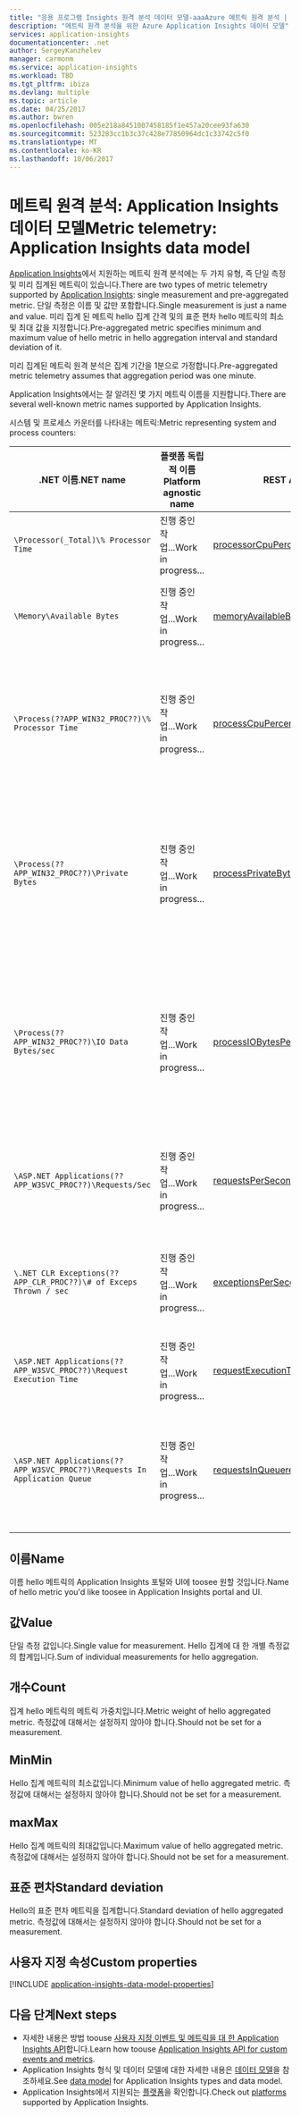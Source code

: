 ```yaml
---
title: "응용 프로그램 Insights 원격 분석 데이터 모델-aaaAzure 메트릭 원격 분석 | Microsoft Docs"
description: "메트릭 원격 분석을 위한 Azure Application Insights 데이터 모델"
services: application-insights
documentationcenter: .net
author: SergeyKanzhelev
manager: carmonm
ms.service: application-insights
ms.workload: TBD
ms.tgt_pltfrm: ibiza
ms.devlang: multiple
ms.topic: article
ms.date: 04/25/2017
ms.author: bwren
ms.openlocfilehash: 005e218a8451007458185f1e457a20cee93fa630
ms.sourcegitcommit: 523283cc1b3c37c428e77850964dc1c33742c5f0
ms.translationtype: MT
ms.contentlocale: ko-KR
ms.lasthandoff: 10/06/2017
---
```

# <a name="metric-telemetry-application-insights-data-model"></a><span data-ttu-id="8136d-103">메트릭 원격 분석: Application Insights 데이터 모델</span><span class="sxs-lookup"><span data-stu-id="8136d-103">Metric telemetry: Application Insights data model</span></span>

<span data-ttu-id="8136d-104">[Application Insights](app-insights-overview.md)에서 지원하는 메트릭 원격 분석에는 두 가지 유형, 즉 단일 측정 및 미리 집계된 메트릭이 있습니다.</span><span class="sxs-lookup"><span data-stu-id="8136d-104">There are two types of metric telemetry supported by [Application Insights](app-insights-overview.md): single measurement and pre-aggregated metric.</span></span> <span data-ttu-id="8136d-105">단일 측정은 이름 및 값만 포함합니다.</span><span class="sxs-lookup"><span data-stu-id="8136d-105">Single measurement is just a name and value.</span></span> <span data-ttu-id="8136d-106">미리 집계 된 메트릭 hello 집계 간격 및의 표준 편차 hello 메트릭의 최소 및 최대 값을 지정합니다.</span><span class="sxs-lookup"><span data-stu-id="8136d-106">Pre-aggregated metric specifies minimum and maximum value of hello metric in hello aggregation interval and standard deviation of it.</span></span>

<span data-ttu-id="8136d-107">미리 집계된 메트릭 원격 분석은 집계 기간을 1분으로 가정합니다.</span><span class="sxs-lookup"><span data-stu-id="8136d-107">Pre-aggregated metric telemetry assumes that aggregation period was one minute.</span></span>

<span data-ttu-id="8136d-108">Application Insights에서는 잘 알려진 몇 가지 메트릭 이름을 지원합니다.</span><span class="sxs-lookup"><span data-stu-id="8136d-108">There are several well-known metric names supported by Application Insights.</span></span> 

<span data-ttu-id="8136d-109">시스템 및 프로세스 카운터를 나타내는 메트릭:</span><span class="sxs-lookup"><span data-stu-id="8136d-109">Metric representing system and process counters:</span></span>

| <span data-ttu-id="8136d-110">**.NET 이름**</span><span class="sxs-lookup"><span data-stu-id="8136d-110">**.NET name**</span></span>             | <span data-ttu-id="8136d-111">**플랫폼 독립적 이름**</span><span class="sxs-lookup"><span data-stu-id="8136d-111">**Platform agnostic name**</span></span> | <span data-ttu-id="8136d-112">**REST API 이름**</span><span class="sxs-lookup"><span data-stu-id="8136d-112">**REST API name**</span></span> | <span data-ttu-id="8136d-113">**설명**</span><span class="sxs-lookup"><span data-stu-id="8136d-113">**Description**</span></span>
| ------------------------- | -------------------------- | ----------------- | ---------------- 
| `\Processor(_Total)\% Processor Time` | <span data-ttu-id="8136d-114">진행 중인 작업...</span><span class="sxs-lookup"><span data-stu-id="8136d-114">Work in progress...</span></span> | [<span data-ttu-id="8136d-115">processorCpuPercentage</span><span class="sxs-lookup"><span data-stu-id="8136d-115">processorCpuPercentage</span></span>](https://dev.applicationinsights.io/apiexplorer/metrics?appId=DEMO_APP&apiKey=DEMO_KEY&metricId=performanceCounters%2FprocessorCpuPercentage) | <span data-ttu-id="8136d-116">총 컴퓨터 CPU</span><span class="sxs-lookup"><span data-stu-id="8136d-116">total machine CPU</span></span>
| `\Memory\Available Bytes`                 | <span data-ttu-id="8136d-117">진행 중인 작업...</span><span class="sxs-lookup"><span data-stu-id="8136d-117">Work in progress...</span></span> | [<span data-ttu-id="8136d-118">memoryAvailableBytes</span><span class="sxs-lookup"><span data-stu-id="8136d-118">memoryAvailableBytes</span></span>](https://dev.applicationinsights.io/apiexplorer/metrics?appId=DEMO_APP&apiKey=DEMO_KEY&metricId=performanceCounters%2FmemoryAvailableBytes) | <span data-ttu-id="8136d-119">디스크의 사용 가능한 메모리</span><span class="sxs-lookup"><span data-stu-id="8136d-119">memory available on disk</span></span>
| `\Process(??APP_WIN32_PROC??)\% Processor Time` | <span data-ttu-id="8136d-120">진행 중인 작업...</span><span class="sxs-lookup"><span data-stu-id="8136d-120">Work in progress...</span></span> | [<span data-ttu-id="8136d-121">processCpuPercentage</span><span class="sxs-lookup"><span data-stu-id="8136d-121">processCpuPercentage</span></span>](https://dev.applicationinsights.io/apiexplorer/metrics?appId=DEMO_APP&apiKey=DEMO_KEY&metricId=performanceCounters%2FprocessCpuPercentage) | <span data-ttu-id="8136d-122">Hello 응용 프로그램을 호스트 하는 hello 프로세스의 CPU</span><span class="sxs-lookup"><span data-stu-id="8136d-122">CPU of hello process hosting hello application</span></span>
| `\Process(??APP_WIN32_PROC??)\Private Bytes`      | <span data-ttu-id="8136d-123">진행 중인 작업...</span><span class="sxs-lookup"><span data-stu-id="8136d-123">Work in progress...</span></span> | [<span data-ttu-id="8136d-124">processPrivateBytes</span><span class="sxs-lookup"><span data-stu-id="8136d-124">processPrivateBytes</span></span>](https://dev.applicationinsights.io/apiexplorer/metrics?appId=DEMO_APP&apiKey=DEMO_KEY&metricId=performanceCounters%2FprocessPrivateBytes) | <span data-ttu-id="8136d-125">hello 응용 프로그램을 호스트 하는 hello 프로세스에서 사용 하는 메모리</span><span class="sxs-lookup"><span data-stu-id="8136d-125">memory used by hello process hosting hello application</span></span>
| `\Process(??APP_WIN32_PROC??)\IO Data Bytes/sec` | <span data-ttu-id="8136d-126">진행 중인 작업...</span><span class="sxs-lookup"><span data-stu-id="8136d-126">Work in progress...</span></span> | [<span data-ttu-id="8136d-127">processIOBytesPerSecond</span><span class="sxs-lookup"><span data-stu-id="8136d-127">processIOBytesPerSecond</span></span>](https://dev.applicationinsights.io/apiexplorer/metrics?appId=DEMO_APP&apiKey=DEMO_KEY&metricId=performanceCounters%2FprocessIOBytesPerSecond) | <span data-ttu-id="8136d-128">hello 응용 프로그램을 호스팅하는 프로세스에 의해 실행 되는 I/O 작업 수입니다.</span><span class="sxs-lookup"><span data-stu-id="8136d-128">rate of I/O operations runs by process hosting hello application</span></span>
| `\ASP.NET Applications(??APP_W3SVC_PROC??)\Requests/Sec`             | <span data-ttu-id="8136d-129">진행 중인 작업...</span><span class="sxs-lookup"><span data-stu-id="8136d-129">Work in progress...</span></span> | [<span data-ttu-id="8136d-130">requestsPerSecond</span><span class="sxs-lookup"><span data-stu-id="8136d-130">requestsPerSecond</span></span>](https://dev.applicationinsights.io/apiexplorer/metrics?appId=DEMO_APP&apiKey=DEMO_KEY&metricId=performanceCounters%2FrequestsPerSecond) | <span data-ttu-id="8136d-131">응용 프로그램에서 처리되는 요청 속도</span><span class="sxs-lookup"><span data-stu-id="8136d-131">rate of requests processed by application</span></span> 
| `\.NET CLR Exceptions(??APP_CLR_PROC??)\# of Exceps Thrown / sec`    | <span data-ttu-id="8136d-132">진행 중인 작업...</span><span class="sxs-lookup"><span data-stu-id="8136d-132">Work in progress...</span></span> | [<span data-ttu-id="8136d-133">exceptionsPerSecond</span><span class="sxs-lookup"><span data-stu-id="8136d-133">exceptionsPerSecond</span></span>](https://dev.applicationinsights.io/apiexplorer/metrics?appId=DEMO_APP&apiKey=DEMO_KEY&metricId=performanceCounters%2FexceptionsPerSecond) | <span data-ttu-id="8136d-134">응용 프로그램에서 throw하는 예외 속도</span><span class="sxs-lookup"><span data-stu-id="8136d-134">rate of exceptions thrown by application</span></span>
| `\ASP.NET Applications(??APP_W3SVC_PROC??)\Request Execution Time`   | <span data-ttu-id="8136d-135">진행 중인 작업...</span><span class="sxs-lookup"><span data-stu-id="8136d-135">Work in progress...</span></span> | [<span data-ttu-id="8136d-136">requestExecutionTime</span><span class="sxs-lookup"><span data-stu-id="8136d-136">requestExecutionTime</span></span>](https://dev.applicationinsights.io/apiexplorer/metrics?appId=DEMO_APP&apiKey=DEMO_KEY&metricId=performanceCounters%2FrequestExecutionTime) | <span data-ttu-id="8136d-137">평균 요청 실행 시간</span><span class="sxs-lookup"><span data-stu-id="8136d-137">average requests execution time</span></span>
| `\ASP.NET Applications(??APP_W3SVC_PROC??)\Requests In Application Queue` | <span data-ttu-id="8136d-138">진행 중인 작업...</span><span class="sxs-lookup"><span data-stu-id="8136d-138">Work in progress...</span></span> | [<span data-ttu-id="8136d-139">requestsInQueue</span><span class="sxs-lookup"><span data-stu-id="8136d-139">requestsInQueue</span></span>](https://dev.applicationinsights.io/apiexplorer/metrics?appId=DEMO_APP&apiKey=DEMO_KEY&metricId=performanceCounters%2FrequestsInQueue) | <span data-ttu-id="8136d-140">큐에 처리 하는 hello에 대 한 대기 중인 요청 수</span><span class="sxs-lookup"><span data-stu-id="8136d-140">number of requests waiting for hello processing in a queue</span></span>

## <a name="name"></a><span data-ttu-id="8136d-141">이름</span><span class="sxs-lookup"><span data-stu-id="8136d-141">Name</span></span>

<span data-ttu-id="8136d-142">이름 hello 메트릭의 Application Insights 포털와 UI에 toosee 원할 것입니다.</span><span class="sxs-lookup"><span data-stu-id="8136d-142">Name of hello metric you'd like toosee in Application Insights portal and UI.</span></span> 

## <a name="value"></a><span data-ttu-id="8136d-143">값</span><span class="sxs-lookup"><span data-stu-id="8136d-143">Value</span></span>

<span data-ttu-id="8136d-144">단일 측정 값입니다.</span><span class="sxs-lookup"><span data-stu-id="8136d-144">Single value for measurement.</span></span> <span data-ttu-id="8136d-145">Hello 집계에 대 한 개별 측정값의 합계입니다.</span><span class="sxs-lookup"><span data-stu-id="8136d-145">Sum of individual measurements for hello aggregation.</span></span>

## <a name="count"></a><span data-ttu-id="8136d-146">개수</span><span class="sxs-lookup"><span data-stu-id="8136d-146">Count</span></span>

<span data-ttu-id="8136d-147">집계 hello 메트릭의 메트릭 가중치입니다.</span><span class="sxs-lookup"><span data-stu-id="8136d-147">Metric weight of hello aggregated metric.</span></span> <span data-ttu-id="8136d-148">측정값에 대해서는 설정하지 않아야 합니다.</span><span class="sxs-lookup"><span data-stu-id="8136d-148">Should not be set for a measurement.</span></span>

## <a name="min"></a><span data-ttu-id="8136d-149">Min</span><span class="sxs-lookup"><span data-stu-id="8136d-149">Min</span></span>

<span data-ttu-id="8136d-150">Hello 집계 메트릭의 최소값입니다.</span><span class="sxs-lookup"><span data-stu-id="8136d-150">Minimum value of hello aggregated metric.</span></span> <span data-ttu-id="8136d-151">측정값에 대해서는 설정하지 않아야 합니다.</span><span class="sxs-lookup"><span data-stu-id="8136d-151">Should not be set for a measurement.</span></span>

## <a name="max"></a><span data-ttu-id="8136d-152">max</span><span class="sxs-lookup"><span data-stu-id="8136d-152">Max</span></span>

<span data-ttu-id="8136d-153">Hello 집계 메트릭의 최대값입니다.</span><span class="sxs-lookup"><span data-stu-id="8136d-153">Maximum value of hello aggregated metric.</span></span> <span data-ttu-id="8136d-154">측정값에 대해서는 설정하지 않아야 합니다.</span><span class="sxs-lookup"><span data-stu-id="8136d-154">Should not be set for a measurement.</span></span>

## <a name="standard-deviation"></a><span data-ttu-id="8136d-155">표준 편차</span><span class="sxs-lookup"><span data-stu-id="8136d-155">Standard deviation</span></span>

<span data-ttu-id="8136d-156">Hello의 표준 편차 메트릭을 집계합니다.</span><span class="sxs-lookup"><span data-stu-id="8136d-156">Standard deviation of hello aggregated metric.</span></span> <span data-ttu-id="8136d-157">측정값에 대해서는 설정하지 않아야 합니다.</span><span class="sxs-lookup"><span data-stu-id="8136d-157">Should not be set for a measurement.</span></span>

## <a name="custom-properties"></a><span data-ttu-id="8136d-158">사용자 지정 속성</span><span class="sxs-lookup"><span data-stu-id="8136d-158">Custom properties</span></span>

[!INCLUDE [application-insights-data-model-properties](../../includes/application-insights-data-model-properties.md)]

## <a name="next-steps"></a><span data-ttu-id="8136d-159">다음 단계</span><span class="sxs-lookup"><span data-stu-id="8136d-159">Next steps</span></span>

- <span data-ttu-id="8136d-160">자세한 내용은 방법 toouse [사용자 지정 이벤트 및 메트릭을 대 한 Application Insights API](app-insights-api-custom-events-metrics.md#trackmetric)합니다.</span><span class="sxs-lookup"><span data-stu-id="8136d-160">Learn how toouse [Application Insights API for custom events and metrics](app-insights-api-custom-events-metrics.md#trackmetric).</span></span>
- <span data-ttu-id="8136d-161">Application Insights 형식 및 데이터 모델에 대한 자세한 내용은 [데이터 모델](application-insights-data-model.md)을 참조하세요.</span><span class="sxs-lookup"><span data-stu-id="8136d-161">See [data model](application-insights-data-model.md) for Application Insights types and data model.</span></span>
- <span data-ttu-id="8136d-162">Application Insights에서 지원되는 [플랫폼](app-insights-platforms.md)을 확인합니다.</span><span class="sxs-lookup"><span data-stu-id="8136d-162">Check out [platforms](app-insights-platforms.md) supported by Application Insights.</span></span>
